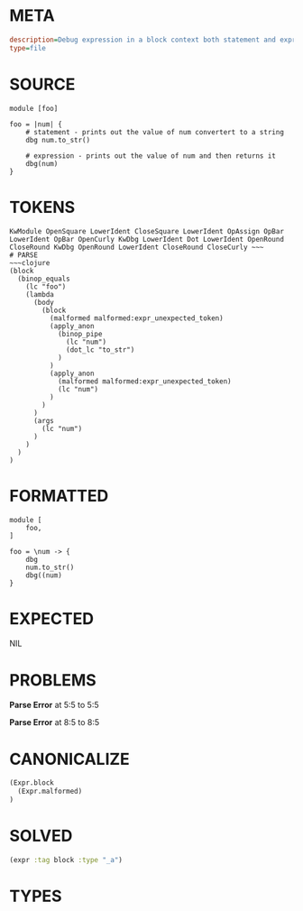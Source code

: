 # META
~~~ini
description=Debug expression in a block context both statement and expression versions
type=file
~~~
# SOURCE
~~~roc
module [foo]

foo = |num| {
    # statement - prints out the value of num convertert to a string
    dbg num.to_str()

    # expression - prints out the value of num and then returns it
    dbg(num)
}
~~~
# TOKENS
~~~text
KwModule OpenSquare LowerIdent CloseSquare LowerIdent OpAssign OpBar LowerIdent OpBar OpenCurly KwDbg LowerIdent Dot LowerIdent OpenRound CloseRound KwDbg OpenRound LowerIdent CloseRound CloseCurly ~~~
# PARSE
~~~clojure
(block
  (binop_equals
    (lc "foo")
    (lambda
      (body
        (block
          (malformed malformed:expr_unexpected_token)
          (apply_anon
            (binop_pipe
              (lc "num")
              (dot_lc "to_str")
            )
          )
          (apply_anon
            (malformed malformed:expr_unexpected_token)
            (lc "num")
          )
        )
      )
      (args
        (lc "num")
      )
    )
  )
)
~~~
# FORMATTED
~~~roc
module [
	foo,
]

foo = \num -> {
	dbg
	num.to_str()
	dbg((num)
}
~~~
# EXPECTED
NIL
# PROBLEMS
**Parse Error**
at 5:5 to 5:5

**Parse Error**
at 8:5 to 8:5

# CANONICALIZE
~~~clojure
(Expr.block
  (Expr.malformed)
)
~~~
# SOLVED
~~~clojure
(expr :tag block :type "_a")
~~~
# TYPES
~~~roc
~~~
